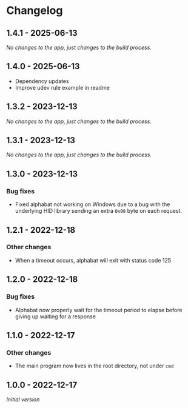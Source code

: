 # Changelog

## 1.4.1 - 2025-06-13

_No changes to the app, just changes to the build process._

## 1.4.0 - 2025-06-13

- Dependency updates
- Improve udev rule example in readme

## 1.3.2 - 2023-12-13

_No changes to the app, just changes to the build process._

## 1.3.1 - 2023-12-13

_No changes to the app, just changes to the build process._ 

## 1.3.0 - 2023-12-13

### Bug fixes

- Fixed alphabat not working on Windows due to a bug with the underlying HID
  library sending an extra `0x00` byte on each request.

## 1.2.1 - 2022-12-18

### Other changes

- When a timeout occurs, alphabat will exit with status code 125

## 1.2.0 - 2022-12-18

### Bug fixes

- Alphabat now properly wait for the timeout period to elapse before giving up
  waiting for a response

## 1.1.0 - 2022-12-17

### Other changes

- The main program now lives in the root directory, not under `cmd`

## 1.0.0 - 2022-12-17

_Initial version_

